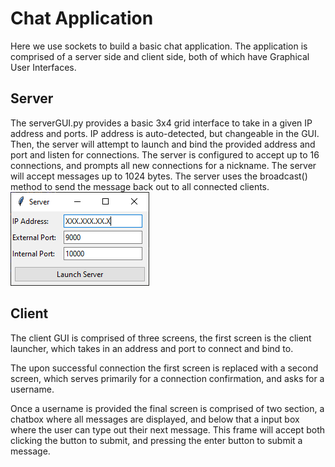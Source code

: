 # Chat Application
Here we use sockets to build a basic chat application. The application is comprised of a server side and client side, both of which have Graphical User Interfaces.

## Server
The serverGUI.py provides a basic 3x4 grid interface to take in a given IP address and ports. IP address is auto-detected, but changeable in the GUI. Then, the server will attempt to launch and bind the provided address and port and listen for connections.
The server is configured to accept up to 16 connections, and prompts all new connections for a nickname. The server will accept messages up to 1024 bytes. The server uses the broadcast() method to send the message back out to all connected clients.
![Alt text](Images/Server%20Launch.png "Server Launch GUI")<br>


## Client
The client GUI is comprised of three screens, the first screen is the client launcher, which takes in an address and port to connect and bind to.

The upon successful connection the first screen is replaced with a second screen, which serves primarily for a connection confirmation, and asks for a username.

Once a username is provided the final screen is comprised of two section, a chatbox where all messages are displayed, and below that a input box where the user can type out their next message.
This frame will accept both clicking the button to submit, and pressing the enter button to submit a message.